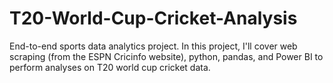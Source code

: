 # T20-World-Cup-Cricket-Analysis
End-to-end sports data analytics project. In this project, I'll cover web scraping (from the ESPN Cricinfo website), python, pandas, and Power BI to perform analyses on T20 world cup cricket data.
